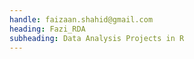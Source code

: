 ```yaml
---
handle: faizaan.shahid@gmail.com
heading: Fazi_RDA
subheading: Data Analysis Projects in R
---
```


